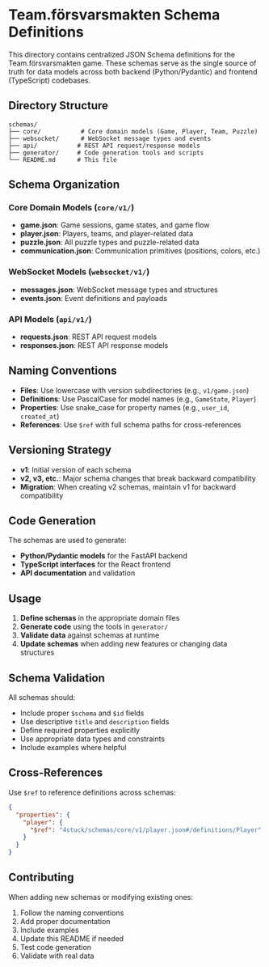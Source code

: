 # Team.försvarsmakten Schema Definitions

This directory contains centralized JSON Schema definitions for the Team.försvarsmakten game. These schemas serve as the single source of truth for data models across both backend (Python/Pydantic) and frontend (TypeScript) codebases.

## Directory Structure

```
schemas/
├── core/           # Core domain models (Game, Player, Team, Puzzle)
├── websocket/      # WebSocket message types and events
├── api/           # REST API request/response models
├── generator/     # Code generation tools and scripts
└── README.md      # This file
```

## Schema Organization

### Core Domain Models (`core/v1/`)
- **game.json**: Game sessions, game states, and game flow
- **player.json**: Players, teams, and player-related data
- **puzzle.json**: All puzzle types and puzzle-related data
- **communication.json**: Communication primitives (positions, colors, etc.)

### WebSocket Models (`websocket/v1/`)
- **messages.json**: WebSocket message types and structures
- **events.json**: Event definitions and payloads

### API Models (`api/v1/`)
- **requests.json**: REST API request models
- **responses.json**: REST API response models

## Naming Conventions

- **Files**: Use lowercase with version subdirectories (e.g., `v1/game.json`)
- **Definitions**: Use PascalCase for model names (e.g., `GameState`, `Player`)
- **Properties**: Use snake_case for property names (e.g., `user_id`, `created_at`)
- **References**: Use `$ref` with full schema paths for cross-references

## Versioning Strategy

- **v1**: Initial version of each schema
- **v2, v3, etc.**: Major schema changes that break backward compatibility
- **Migration**: When creating v2 schemas, maintain v1 for backward compatibility

## Code Generation

The schemas are used to generate:
- **Python/Pydantic models** for the FastAPI backend
- **TypeScript interfaces** for the React frontend
- **API documentation** and validation

## Usage

1. **Define schemas** in the appropriate domain files
2. **Generate code** using the tools in `generator/`
3. **Validate data** against schemas at runtime
4. **Update schemas** when adding new features or changing data structures

## Schema Validation

All schemas should:
- Include proper `$schema` and `$id` fields
- Use descriptive `title` and `description` fields
- Define required properties explicitly
- Use appropriate data types and constraints
- Include examples where helpful

## Cross-References

Use `$ref` to reference definitions across schemas:
```json
{
  "properties": {
    "player": {
      "$ref": "4stuck/schemas/core/v1/player.json#/definitions/Player"
    }
  }
}
```

## Contributing

When adding new schemas or modifying existing ones:
1. Follow the naming conventions
2. Add proper documentation
3. Include examples
4. Update this README if needed
5. Test code generation
6. Validate with real data
